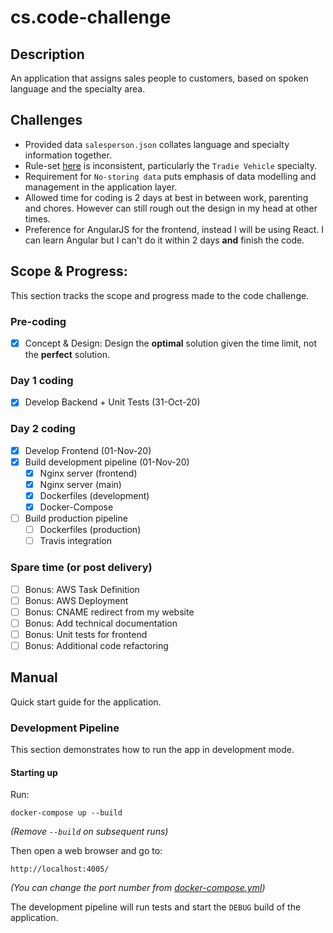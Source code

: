 # cs.code-challenge

## Description

An application that assigns sales people to customers, based on spoken language and the specialty area.

## Challenges

- Provided data `salesperson.json` collates language and specialty information together.
- Rule-set [here](https://github.com/farajfarook/code-challenge) is inconsistent, particularly the `Tradie Vehicle` specialty.
- Requirement for `No-storing data` puts emphasis of data modelling and management in the application layer.
- Allowed time for coding is 2 days at best in between work, parenting and chores. However can still rough out the design in my head at other times.
- Preference for AngularJS for the frontend, instead I will be using React. I can learn Angular but I can't do it within 2 days **and** finish the code.

## Scope & Progress:

This section tracks the scope and progress made to the code challenge.

### Pre-coding

- [x] Concept & Design: Design the **optimal** solution given the time limit, not the **perfect** solution.

### Day 1 coding

- [x] Develop Backend + Unit Tests (31-Oct-20)

### Day 2 coding

- [x] Develop Frontend (01-Nov-20)
- [x] Build development pipeline (01-Nov-20)
  - [x] Nginx server (frontend)
  - [x] Nginx server (main)
  - [x] Dockerfiles (development)
  - [x] Docker-Compose
- [ ] Build production pipeline
  - [ ] Dockerfiles (production)
  - [ ] Travis integration

### Spare time (or post delivery)

- [ ] Bonus: AWS Task Definition
- [ ] Bonus: AWS Deployment
- [ ] Bonus: CNAME redirect from my website
- [ ] Bonus: Add technical documentation
- [ ] Bonus: Unit tests for frontend
- [ ] Bonus: Additional code refactoring

## Manual

Quick start guide for the application.

### Development Pipeline

This section demonstrates how to run the app in development mode.

#### Starting up

Run:

```
docker-compose up --build
```

_(Remove `--build` on subsequent runs)_

Then open a web browser and go to:

```
http://localhost:4005/
```

_(You can change the port number from [docker-compose.yml](https://github.com/jackula83/cs.code-challenge/blob/main/docker-compose.yml))_

The development pipeline will run tests and start the `DEBUG` build of the application.
